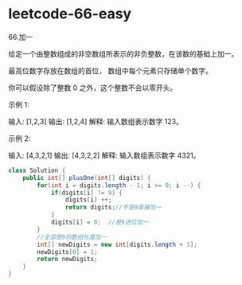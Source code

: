 # leetcode-66-easy

66.加一

给定一个由整数组成的非空数组所表示的非负整数，在该数的基础上加一。

最高位数字存放在数组的首位， 数组中每个元素只存储单个数字。

你可以假设除了整数 0 之外，这个整数不会以零开头。

示例 1:

输入: [1,2,3]
输出: [1,2,4]
解释: 输入数组表示数字 123。

示例 2:

输入: [4,3,2,1]
输出: [4,3,2,2]
解释: 输入数组表示数字 4321。

```java
class Solution {
    public int[] plusOne(int[] digits) {
        for(int i = digits.length - 1; i >= 0; i --) {
            if(digits[i] != 9) {
                digits[i] ++;
                return digits;//不是9直接加一
            }
            digits[i] = 0;	//是9进位加一
        }
        //全部是9则数组长度加一
        int[] newDigits = new int[digits.length + 1];
        newDigits[0] = 1;
        return newDigits;
    }
}
```

